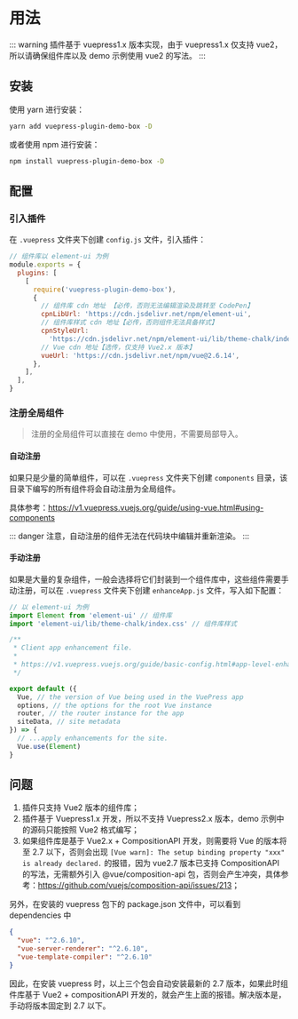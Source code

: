 # 用法

::: warning
插件基于 vuepress1.x 版本实现，由于 vuepress1.x 仅支持 vue2，所以请确保组件库以及 demo 示例使用 vue2 的写法。
:::

## 安装

使用 yarn 进行安装：

```sh
yarn add vuepress-plugin-demo-box -D
```

或者使用 npm 进行安装：

```sh
npm install vuepress-plugin-demo-box -D
```

## 配置

### 引入插件

在 `.vuepress` 文件夹下创建 `config.js` 文件，引入插件：

```js
// 组件库以 element-ui 为例
module.exports = {
  plugins: [
    [
      require('vuepress-plugin-demo-box'),
      {
        // 组件库 cdn 地址 【必传，否则无法编辑渲染及跳转至 CodePen】
        cpnLibUrl: 'https://cdn.jsdelivr.net/npm/element-ui',
        // 组件库样式 cdn 地址【必传，否则组件无法具备样式】
        cpnStyleUrl:
          'https://cdn.jsdelivr.net/npm/element-ui/lib/theme-chalk/index.css',
        // Vue cdn 地址【选传，仅支持 Vue2.x 版本】
        vueUrl: 'https://cdn.jsdelivr.net/npm/vue@2.6.14',
      },
    ],
  ],
}
```

### 注册全局组件

> 注册的全局组件可以直接在 demo 中使用，不需要局部导入。

#### 自动注册

如果只是少量的简单组件，可以在 `.vuepress` 文件夹下创建 `components` 目录，该目录下编写的所有组件将会自动注册为全局组件。

具体参考：<https://v1.vuepress.vuejs.org/guide/using-vue.html#using-components>

::: danger
注意，自动注册的组件无法在代码块中编辑并重新渲染。
:::

#### 手动注册

如果是大量的复杂组件，一般会选择将它们封装到一个组件库中，这些组件需要手动注册，可以在 `.vuepress` 文件夹下创建 `enhanceApp.js` 文件，写入如下配置：

```js
// 以 element-ui 为例
import Element from 'element-ui' // 组件库
import 'element-ui/lib/theme-chalk/index.css' // 组件库样式

/**
 * Client app enhancement file.
 *
 * https://v1.vuepress.vuejs.org/guide/basic-config.html#app-level-enhancements
 */

export default ({
  Vue, // the version of Vue being used in the VuePress app
  options, // the options for the root Vue instance
  router, // the router instance for the app
  siteData, // site metadata
}) => {
  // ...apply enhancements for the site.
  Vue.use(Element)
}
```

## 问题

1. 插件只支持 Vue2 版本的组件库；
2. 插件基于 Vuepress1.x 开发，所以不支持 Vuepress2.x 版本，demo 示例中的源码只能按照 Vue2 格式编写；
3. 如果组件库是基于 Vue2.x + CompositionAPI 开发，则需要将 Vue 的版本将至 2.7 以下，否则会出现 `[Vue warn]: The setup binding property "xxx" is already declared.` 的报错，因为 vue2.7 版本已支持 CompositionAPI 的写法，无需额外引入 @vue/composition-api 包，否则会产生冲突，具体参考：<https://github.com/vuejs/composition-api/issues/213>；

另外，在安装的 vuepress 包下的 package.json 文件中，可以看到 dependencies 中

```json
{
  "vue": "^2.6.10",
  "vue-server-renderer": "^2.6.10",
  "vue-template-compiler": "^2.6.10"
}
```

因此，在安装 vuepress 时，以上三个包会自动安装最新的 2.7 版本，如果此时组件库基于 Vue2 + compositionAPI 开发的，就会产生上面的报错。解决版本是，手动将版本固定到 2.7 以下。
